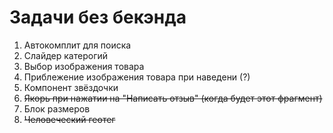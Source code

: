 # Задачи без бекэнда

1. Автокомплит для поиска
2. Слайдер катерогий
3. Выбор изображения товара 
4. Приблежение изображения товара при наведени (?)
5. Компонент звёздочки
6. ~~Якорь при нажатии на "Написать отзыв" (когда будет этот фрагмент)~~
7. Блок размеров
8. ~~Человеческий геотег~~